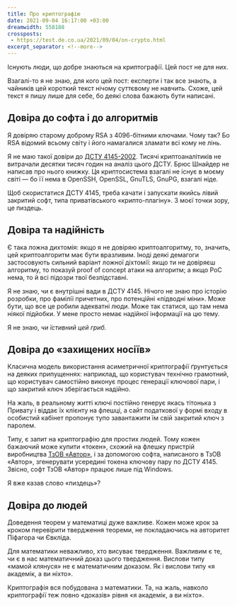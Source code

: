 ```yaml
---
title: Про криптографію
date: 2021-09-04 16:17:00 +03:00
dreamwidth: 558188
crossposts:
 - https://test.de.co.ua/2021/09/04/on-crypto.html
excerpt_separator: <!--more-->
---
```


Існують люди, що добре знаються на криптографії. Цей пост не для них.

Взагалі-то я не знаю, для кого цей пост: експерти і так все знають, а чайників цей короткий текст нічому суттєвому не навчить. Схоже, цей текст я пишу лише для себе, бо деякі слова бажають бути написані.
<!--more-->


Довіра до софта і до алгоритмів
-------------------------------

Я довіряю старому доброму RSA з 4096-бітними ключами. Чому так? Бо RSA відомий всьому світу і його намагалися зламати всі кому не лінь.

Я не маю такої довіри до [ДСТУ 4145-2002][1]. Тисячі криптоаналітиків не витрачали десятки тисяч годин на аналіз цього ДСТУ. Брюс Шнайдер не написав про нього книжку. Ця криптосистема взагалі не існує в моєму світі — бо її нема в OpenSSH, OpenSSL, GnuTLS, GnuPG, взагалі ніде.

Щоб скористатися ДСТУ 4145, треба качати і запускати якийсь лівий закритий софт, типа приватівського «крипто-плагіну». З моєї точки зору, це пиздець.


Довіра та надійність
--------------------

Є така ложна дихтомія: якщо я не довіряю криптоалгоритму, то, значить, цей криптоалгоритм має бути вразливим. Іноді деякі демагоги застосовують сильний варіант ложної діхтомії: якщо ти не довіряєш алгоритму, то показуй proof of concept атаки на алгоритм; а якщо PoC нема, то й всі підозри твої безпідставні.

Я не знаю, чи є внутрішні вади в ДСТУ 4145. Нічого не знаю про історію розробки, про фамілії причетних, про потенційні «підводні міни». Може бути, що все це робили адекватні люди. Може так статися, що там нема ніякої підйобки. У мене просто немає надійної інформації на цю тему.

Я не знаю, _чи їстивний цей гриб._


Довіра до «захищених носіїв»
----------------------------

Класична модель використання асиметричної криптографії ґрунтується на деяких припущеннях: наприклад, що користувач технічно грамотний, що користувач самостійно виконує процес генерації ключової пари, і що закритий ключ зберігається надійно.

На жаль, в реальному житті ключі постійно генерує якась тітонька з Привату і віддає їх клієнту на флешці, а сайт податкової у формі входу в особистий кабінет пропонує тупо завантажити їм свій закритий ключ з паролем.

Типу, є запит на криптографію для простих людей. Тому кожен бажаючий може купити «токен», схожий на флешку пристрій виробництва [ТзОВ «Автор»][2], і за допомогою софта, написаного в ТзОВ «Автор», згенерувати усередині токена ключову пару по ДСТУ 4145. Звісно, софт ТзОВ «Автор» працює лише під Windows.

Я вже казав слово «пиздець»?


Довіра до людей
---------------

Доведення теорем у математиці дуже важливе. Кожен може крок за кроком перевірити твердження теореми, не покладаючись на авторитет Піфагора чи Євкліда.

Для математики неважливо, хто висуває твердження. Важливим є те, чи є в нас математичний доказ цього твердження. Вислови типу «мамой клянуся» не є математичним доказом. Як і вислови типу «я академік, а ви ніхто».

Криптографія вся побудована з математики. Та, на жаль, навколо криптографії теж повно «доказів» рівня «я академік, а ви ніхто».

[1]: https://uk.wikipedia.org/wiki/%D0%94%D0%A1%D0%A2%D0%A3_4145-2002
[2]: https://www.avtor.ua/
